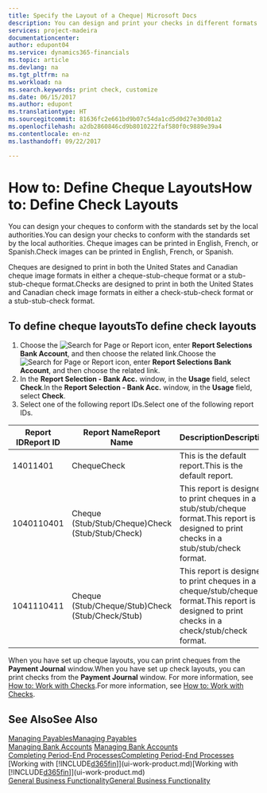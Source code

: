 ```yaml
---
title: Specify the Layout of a Cheque| Microsoft Docs
description: You can design and print your checks in different formats to conform with standards.
services: project-madeira
documentationcenter: 
author: edupont04
ms.service: dynamics365-financials
ms.topic: article
ms.devlang: na
ms.tgt_pltfrm: na
ms.workload: na
ms.search.keywords: print check, customize
ms.date: 06/15/2017
ms.author: edupont
ms.translationtype: HT
ms.sourcegitcommit: 81636fc2e661bd9b07c54da1cd5d0d27e30d01a2
ms.openlocfilehash: a2db2860846cd9b8010222faf580f0c9889e39a4
ms.contentlocale: en-nz
ms.lasthandoff: 09/22/2017

---
```

# <a name="how-to-define-check-layouts"></a><span data-ttu-id="606f6-103">How to: Define Cheque Layouts</span><span class="sxs-lookup"><span data-stu-id="606f6-103">How to: Define Check Layouts</span></span>
<span data-ttu-id="606f6-104">You can design your cheques to conform with the standards set by the local authorities.</span><span class="sxs-lookup"><span data-stu-id="606f6-104">You can design your checks to conform with the standards set by the local authorities.</span></span> <span data-ttu-id="606f6-105">Cheque images can be printed in English, French, or Spanish.</span><span class="sxs-lookup"><span data-stu-id="606f6-105">Check images can be printed in English, French, or Spanish.</span></span>

<span data-ttu-id="606f6-106">Cheques are designed to print in both the United States and Canadian cheque image formats in either a cheque-stub-cheque format or a stub-stub-cheque format.</span><span class="sxs-lookup"><span data-stu-id="606f6-106">Checks are designed to print in both the United States and Canadian check image formats in either a check-stub-check format or a stub-stub-check format.</span></span>

## <a name="to-define-check-layouts"></a><span data-ttu-id="606f6-107">To define cheque layouts</span><span class="sxs-lookup"><span data-stu-id="606f6-107">To define check layouts</span></span>
1. <span data-ttu-id="606f6-108">Choose the ![Search for Page or Report](media/ui-search/search_small.png "Search for Page or Report icon") icon, enter **Report Selections Bank Account**, and then choose the related link.</span><span class="sxs-lookup"><span data-stu-id="606f6-108">Choose the ![Search for Page or Report](media/ui-search/search_small.png "Search for Page or Report icon") icon, enter **Report Selections Bank Account**, and then choose the related link.</span></span>
2. <span data-ttu-id="606f6-109">In the **Report Selection - Bank Acc.** window, in the **Usage** field, select **Check**.</span><span class="sxs-lookup"><span data-stu-id="606f6-109">In the **Report Selection - Bank Acc.** window, in the **Usage** field, select **Check**.</span></span>
3. <span data-ttu-id="606f6-110">Select one of the following report IDs.</span><span class="sxs-lookup"><span data-stu-id="606f6-110">Select one of the following report IDs.</span></span>

| <span data-ttu-id="606f6-111">Report ID</span><span class="sxs-lookup"><span data-stu-id="606f6-111">Report ID</span></span> | <span data-ttu-id="606f6-112">Report Name</span><span class="sxs-lookup"><span data-stu-id="606f6-112">Report Name</span></span> | <span data-ttu-id="606f6-113">Description</span><span class="sxs-lookup"><span data-stu-id="606f6-113">Description</span></span> |
| --- | --- | --- |
| <span data-ttu-id="606f6-114">1401</span><span class="sxs-lookup"><span data-stu-id="606f6-114">1401</span></span> |<span data-ttu-id="606f6-115">Cheque</span><span class="sxs-lookup"><span data-stu-id="606f6-115">Check</span></span> |<span data-ttu-id="606f6-116">This is the default report.</span><span class="sxs-lookup"><span data-stu-id="606f6-116">This is the default report.</span></span> |
| <span data-ttu-id="606f6-117">10401</span><span class="sxs-lookup"><span data-stu-id="606f6-117">10401</span></span> |<span data-ttu-id="606f6-118">Cheque (Stub/Stub/Cheque)</span><span class="sxs-lookup"><span data-stu-id="606f6-118">Check (Stub/Stub/Check)</span></span> |<span data-ttu-id="606f6-119">This report is designed to print cheques in a stub/stub/cheque format.</span><span class="sxs-lookup"><span data-stu-id="606f6-119">This report is designed to print checks in a stub/stub/check format.</span></span> |
| <span data-ttu-id="606f6-120">10411</span><span class="sxs-lookup"><span data-stu-id="606f6-120">10411</span></span> |<span data-ttu-id="606f6-121">Cheque (Stub/Cheque/Stub)</span><span class="sxs-lookup"><span data-stu-id="606f6-121">Check (Stub/Check/Stub)</span></span> |<span data-ttu-id="606f6-122">This report is designed to print cheques in a cheque/stub/cheque format.</span><span class="sxs-lookup"><span data-stu-id="606f6-122">This report is designed to print checks in a check/stub/check format.</span></span> |

<span data-ttu-id="606f6-123">When you have set up cheque layouts, you can print cheques from the **Payment Journal** window.</span><span class="sxs-lookup"><span data-stu-id="606f6-123">When you have set up check layouts, you can print checks from the **Payment Journal** window.</span></span> <span data-ttu-id="606f6-124">For more information, see [How to: Work with Checks](payables-how-work-checks.md).</span><span class="sxs-lookup"><span data-stu-id="606f6-124">For more information, see [How to: Work with Checks](payables-how-work-checks.md).</span></span>

## <a name="see-also"></a><span data-ttu-id="606f6-125">See Also</span><span class="sxs-lookup"><span data-stu-id="606f6-125">See Also</span></span>
[<span data-ttu-id="606f6-126">Managing Payables</span><span class="sxs-lookup"><span data-stu-id="606f6-126">Managing Payables</span></span>](payables-manage-payables.md)  
<span data-ttu-id="606f6-127">[Managing Bank Accounts](bank-manage-bank-accounts.md) </span><span class="sxs-lookup"><span data-stu-id="606f6-127">[Managing Bank Accounts](bank-manage-bank-accounts.md) </span></span>  
[<span data-ttu-id="606f6-128">Completing Period-End Processes</span><span class="sxs-lookup"><span data-stu-id="606f6-128">Completing Period-End Processes</span></span>](year-how-complete-period-end-processes.md)  
<span data-ttu-id="606f6-129">[Working with [!INCLUDE[d365fin](includes/d365fin_md.md)]](ui-work-product.md)</span><span class="sxs-lookup"><span data-stu-id="606f6-129">[Working with [!INCLUDE[d365fin](includes/d365fin_md.md)]](ui-work-product.md)</span></span>  
[<span data-ttu-id="606f6-130">General Business Functionality</span><span class="sxs-lookup"><span data-stu-id="606f6-130">General Business Functionality</span></span>](ui-across-business-areas.md)

